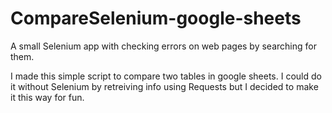 # CompareSelenium-google-sheets
A small Selenium app with checking errors on web pages by searching for them.

I made this simple script to compare two tables in google sheets. I could do it without Selenium by retreiving info using Requests but I decided to make it this way for fun.
